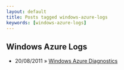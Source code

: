 ```yaml
---
layout: default
title: Posts tagged windows-azure-logs
keywords: [windows-azure-logs]
---
```

<h2 class="category">Windows Azure Logs</h2>
<ul class="posts">
<li>
<p>
<span class="date">20/08/2011</span> &raquo; 
<a href="/blog/windows-azure-diagnostics">Windows Azure Diagnostics</a>
</p>
</li> 
</ul>
